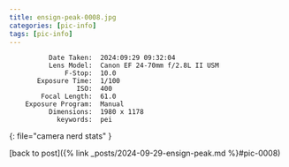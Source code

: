 ```yaml
---
title: ensign-peak-0008.jpg
categories: [pic-info]
tags: [pic-info]
---
```


```text
          Date Taken:  2024:09:29 09:32:04
          Lens Model:  Canon EF 24-70mm f/2.8L II USM
              F-Stop:  10.0
       Exposure Time:  1/100
                 ISO:  400
        Focal Length:  61.0
    Exposure Program:  Manual
          Dimensions:  1980 x 1178
            keywords:  pei
```
{: file="camera nerd stats" }

[back to post]({% link _posts/2024-09-29-ensign-peak.md %}#pic-0008)